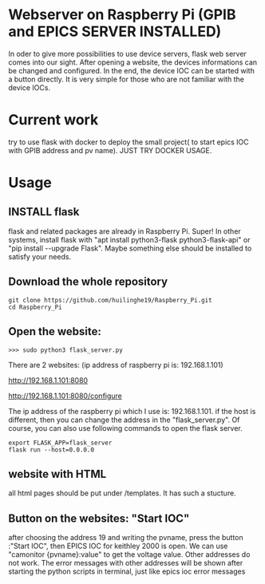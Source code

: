 # Webserver on Raspberry Pi (GPIB and EPICS SERVER INSTALLED)
In oder to give more possibilities to use device servers, flask web server comes into our sight. After opening a website, the devices informations can be changed and configured. In the end, the device IOC can be started with a button directly. It is very simple for those who are not familiar with the device IOCs.

# Current work
try to use flask with docker to deploy the small project( to start epics IOC with GPIB address and pv name). JUST TRY DOCKER USAGE.

# Usage
## INSTALL flask 
flask and related packages are already in Raspberry Pi. Super! In other systems, install flask with "apt install python3-flask python3-flask-api" or  "pip install --upgrade Flask". Maybe something else should be installed to satisfy your needs.

## Download the whole repository
    git clone https://github.com/huilinghe19/Raspberry_Pi.git
    cd Raspberry_Pi
    
## Open the website: 
    >>> sudo python3 flask_server.py

There are 2 websites: (ip address of raspberry pi is: 192.168.1.101) 

http://192.168.1.101:8080

http://192.168.1.101:8080/configure


  The ip address of the raspberry pi which I use is: 192.168.1.101. if the host is different, then you can change the address in the "flask_server.py". Of course, you can also use following commands to open the flask server.
   
    export FLASK_APP=flask_server
    flask run --host=0.0.0.0


## website with HTML

 all html pages should be put under /templates. It has such a stucture.


## Button on the websites: "Start IOC" 
after choosing the address 19 and writing the pvname, press the button :"Start IOC", then EPICS IOC for keithley 2000 is open. We can use "camonitor {pvname}:value" to get the voltage value. Other addresses do not work. The error messages with other addresses will be shown after starting the python scripts in terminal, just like epics ioc error messages


